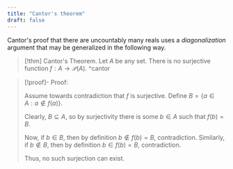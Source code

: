 ```yaml
---
title: "Cantor's theorem"
draft: false
---
```

Cantor's proof that there are uncountably many reals uses a _diagonalization_ argument that may be generalized in the following way.

>[!thm] Cantor's Theorem.
>Let $A$ be any set. There is no surjective function $f:A\to\mathcal{P}(A)$.
^cantor

>[!proof]- Proof:
>
>Assume towards contradiction that $f$ is surjective. Define $B=\{a\in A:a\notin f(a)\}$.
>
>Clearly, $B\subseteq A$, so by surjectivity there is some $b\in A$ such that $f(b)=B$.
>
>Now, if $b\in B$, then by definition $b\notin f(b)=B$, contradiction. Similarly, if $b\notin B$, then by definition $b\in f(b)=B$, contradiction.
>
>Thus, no such surjection can exist.